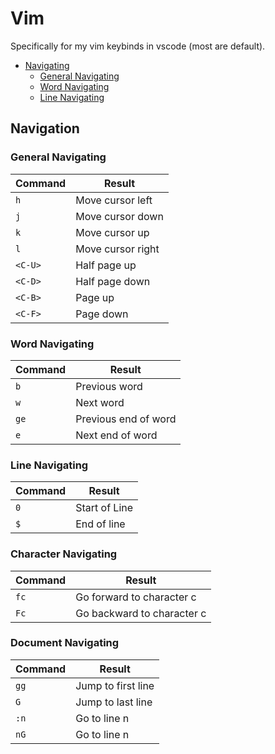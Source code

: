 # Vim  

Specifically for my vim keybinds in vscode (most are default).  

- [Navigating](#navigating)
    * [General Navigating](#general-navigating)
    * [Word Navigating](#word-navigating)
    * [Line Navigating](#line-navigating)

## Navigation  
### General Navigating 
| Command | Result             |
|---------|--------------------|
| `h`     | Move cursor left   |
| `j`     | Move cursor down   |
| `k`     | Move cursor up     |
| `l`     | Move cursor right  |
| `<C-U>` | Half page up       |
| `<C-D>` | Half page down     |
| `<C-B>` | Page up            |
| `<C-F>` | Page down          |

### Word Navigating 
| Command | Result               |
|---------|----------------------|
| `b`     | Previous word        |
| `w`     | Next word            |
| `ge`    | Previous end of word |
| `e`     | Next end of word     |

### Line Navigating  
| Command | Result               |
|---------|----------------------|
| `0`     | Start of Line        |
| `$`     | End of line          |

### Character Navigating  
| Command | Result                      |
|---------|-----------------------------|
| `fc`    | Go forward to character c   |
| `Fc`    | Go backward to character c  |

### Document Navigating  
| Command | Result               |
|---------|----------------------|
| `gg`    | Jump to first line   |
| `G`     | Jump to last line    |
| `:n`    | Go to line n         |
| `nG`    | Go to line n         |